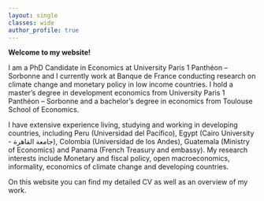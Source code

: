 ```yaml
---
layout: single
classes: wide
author_profile: true
---
```


**Welcome to my website!**  

I am a PhD Candidate in Economics at University Paris 1 Panthéon – Sorbonne and I currently work at Banque de France conducting research on climate change and monetary policy in low income countries. I hold a master’s degree in development economics from University Paris 1 Panthéon – Sorbonne and a bachelor’s degree in economics from Toulouse School of Economics.  

I have extensive experience living, studying and working in developing countries, including Peru (Universidad del Pacífico), Egypt (Cairo University - جامعة القاهرة), Colombia (Universidad de los Andes), Guatemala (Ministry of Economics) and Panama (French Treasury and embassy). My research interests include Monetary and fiscal policy, open macroeconomics, informality, economics of climate change and developing countries.  

On this website you can find my detailed CV as well as an overview of my work.
